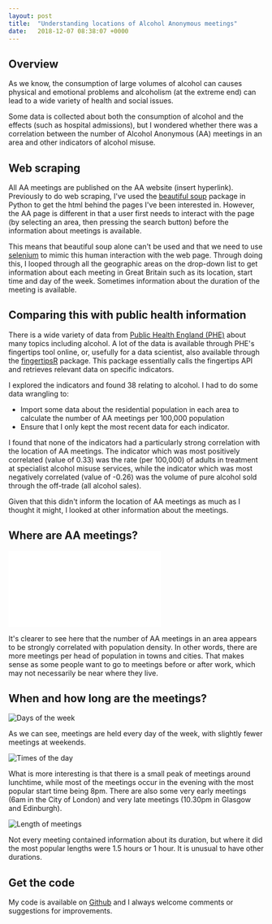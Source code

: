 ```yaml
---
layout: post
title:  "Understanding locations of Alcohol Anonymous meetings"
date:   2018-12-07 08:38:07 +0000
---
```

## Overview
 
As we know, the consumption of large volumes of alcohol can causes physical and emotional problems and alcoholism (at the extreme end) can lead to a wide variety of health and social issues.

Some data is collected about both the consumption of alcohol and the effects (such as hospital admissions), but I wondered whether there was a correlation between the number of Alcohol Anonymous (AA) meetings in an area and other indicators of alcohol misuse.
 
## Web scraping
 
All AA meetings are published on the AA website (insert hyperlink). Previously to do web scraping, I&#39;ve used the [beautiful soup](https://www.crummy.com/software/BeautifulSoup/) package in Python to get the html behind the pages I&#39;ve been interested in. However, the AA page is different in that a user first needs to interact with the page (by selecting an area, then pressing the search button) before the information about meetings is available.

This means that beautiful soup alone can't be used and that we need to use [selenium](https://www.seleniumhq.org/) to mimic this human interaction with the web page. Through doing this, I looped through all the geographic areas on the drop-down list to get information about each meeting in Great Britain such as its location, start time and day of the week. Sometimes information about the duration of the meeting is available.
 
## Comparing this with public health information
 
There is a wide variety of data from [Public Health England (PHE)](https://www.gov.uk/government/organisations/public-health-england) about many topics including alcohol. A lot of the data is available through PHE&#39;s fingertips tool online, or, usefully for a data scientist, also available through the [fingertipsR](https://cran.r-project.org/web/packages/fingertipsR/index.html) package. This package essentially calls the fingertips API and retrieves relevant data on specific indicators.

I explored the indicators and found 38 relating to alcohol. I had to do some data wrangling to:
- Import some data about the residential population in each area to calculate the number of AA meetings per 100,000 population
- Ensure that I only kept the most recent data for each indicator.

I found that none of the indicators had a particularly strong correlation with the location of AA meetings. The indicator which was most positively correlated (value of 0.33) was the rate (per 100,000) of adults in treatment at specialist alcohol misuse services, while the indicator which was most negatively correlated (value of -0.26) was the volume of pure alcohol sold through the off-trade (all alcohol sales).

Given that this didn't inform the location of AA meetings as much as I thought it might, I looked at other information about the meetings.

## Where are AA meetings?

![Map]({{site.url}}/assets/aa_map.html)

It's clearer to see here that the number of AA meetings in an area appears to be strongly correlated with population density. In other words, there are more meetings per head of population in towns and cities. That makes sense as some people want to go to meetings before or after work, which may not necessarily be near where they live.

## When and how long are the meetings?

![Days of the week]({{site.url}}/assets/aa_Day_of_week.png)

As we can see, meetings are held every day of the week, with slightly fewer meetings at weekends.

![Times of the day]({{site.url}}/assets/aa_Start_time.png)

What is more interesting is that there is a small peak of meetings around lunchtime, while most of the meetings occur in the evening with the most popular start time being 8pm. There are also some very early meetings (6am in the City of London) and very late meetings (10.30pm in Glasgow and Edinburgh).

![Length of meetings]({{site.url}}/assets/aa_Duration.png)

Not every meeting contained information about its duration, but where it did the most popular lengths were 1.5 hours or 1 hour. It is unusual to have other durations.

## Get the code

My code is available on [Github](https://github.com/gaskyk/aa_meetings) and I always welcome comments or suggestions for improvements.
